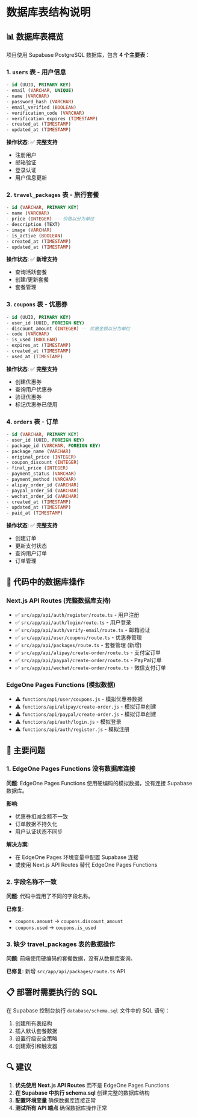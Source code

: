 # 数据库表结构说明

## 📊 数据库表概览

项目使用 Supabase PostgreSQL 数据库，包含 **4 个主要表**：

### 1. `users` 表 - 用户信息
```sql
- id (UUID, PRIMARY KEY)
- email (VARCHAR, UNIQUE)
- name (VARCHAR)
- password_hash (VARCHAR)
- email_verified (BOOLEAN)
- verification_code (VARCHAR)
- verification_expires (TIMESTAMP)
- created_at (TIMESTAMP)
- updated_at (TIMESTAMP)
```

**操作状态**: ✅ **完整支持**
- 注册用户
- 邮箱验证
- 登录认证
- 用户信息更新

### 2. `travel_packages` 表 - 旅行套餐
```sql
- id (VARCHAR, PRIMARY KEY)
- name (VARCHAR)
- price (INTEGER) -- 价格以分为单位
- description (TEXT)
- image (VARCHAR)
- is_active (BOOLEAN)
- created_at (TIMESTAMP)
- updated_at (TIMESTAMP)
```

**操作状态**: ✅ **新增支持**
- 查询活跃套餐
- 创建/更新套餐
- 套餐管理

### 3. `coupons` 表 - 优惠券
```sql
- id (UUID, PRIMARY KEY)
- user_id (UUID, FOREIGN KEY)
- discount_amount (INTEGER) -- 优惠金额以分为单位
- code (VARCHAR)
- is_used (BOOLEAN)
- expires_at (TIMESTAMP)
- created_at (TIMESTAMP)
- used_at (TIMESTAMP)
```

**操作状态**: ✅ **完整支持**
- 创建优惠券
- 查询用户优惠券
- 验证优惠券
- 标记优惠券已使用

### 4. `orders` 表 - 订单
```sql
- id (VARCHAR, PRIMARY KEY)
- user_id (UUID, FOREIGN KEY)
- package_id (VARCHAR, FOREIGN KEY)
- package_name (VARCHAR)
- original_price (INTEGER)
- coupon_discount (INTEGER)
- final_price (INTEGER)
- payment_status (VARCHAR)
- payment_method (VARCHAR)
- alipay_order_id (VARCHAR)
- paypal_order_id (VARCHAR)
- wechat_order_id (VARCHAR)
- created_at (TIMESTAMP)
- updated_at (TIMESTAMP)
- paid_at (TIMESTAMP)
```

**操作状态**: ✅ **完整支持**
- 创建订单
- 更新支付状态
- 查询用户订单
- 订单管理

## 🔧 代码中的数据库操作

### Next.js API Routes (完整数据库支持)
- ✅ `src/app/api/auth/register/route.ts` - 用户注册
- ✅ `src/app/api/auth/login/route.ts` - 用户登录
- ✅ `src/app/api/auth/verify-email/route.ts` - 邮箱验证
- ✅ `src/app/api/user/coupons/route.ts` - 优惠券管理
- ✅ `src/app/api/packages/route.ts` - 套餐管理 (新增)
- ✅ `src/app/api/alipay/create-order/route.ts` - 支付宝订单
- ✅ `src/app/api/paypal/create-order/route.ts` - PayPal订单
- ✅ `src/app/api/wechat/create-order/route.ts` - 微信支付订单

### EdgeOne Pages Functions (模拟数据)
- ⚠️ `functions/api/user/coupons.js` - 模拟优惠券数据
- ⚠️ `functions/api/alipay/create-order.js` - 模拟订单创建
- ⚠️ `functions/api/paypal/create-order.js` - 模拟订单创建
- ⚠️ `functions/api/auth/login.js` - 模拟登录
- ⚠️ `functions/api/auth/register.js` - 模拟注册

## 🚨 主要问题

### 1. EdgeOne Pages Functions 没有数据库连接
**问题**: EdgeOne Pages Functions 使用硬编码的模拟数据，没有连接 Supabase 数据库。

**影响**: 
- 优惠券扣减金额不一致
- 订单数据不持久化
- 用户认证状态不同步

**解决方案**: 
- 在 EdgeOne Pages 环境变量中配置 Supabase 连接
- 或使用 Next.js API Routes 替代 EdgeOne Pages Functions

### 2. 字段名称不一致
**问题**: 代码中混用了不同的字段名称。

**已修复**:
- `coupons.amount` → `coupons.discount_amount`
- `coupons.used` → `coupons.is_used`

### 3. 缺少 travel_packages 表的数据操作
**问题**: 前端使用硬编码的套餐数据，没有从数据库查询。

**已修复**: 新增 `src/app/api/packages/route.ts` API

## 📋 部署时需要执行的 SQL

在 Supabase 控制台执行 `database/schema.sql` 文件中的 SQL 语句：

1. 创建所有表结构
2. 插入默认套餐数据
3. 设置行级安全策略
4. 创建索引和触发器

## 🔍 建议

1. **优先使用 Next.js API Routes** 而不是 EdgeOne Pages Functions
2. **在 Supabase 中执行 schema.sql** 创建完整的数据库结构
3. **配置环境变量** 确保数据库连接正常
4. **测试所有 API 端点** 确保数据库操作正常
